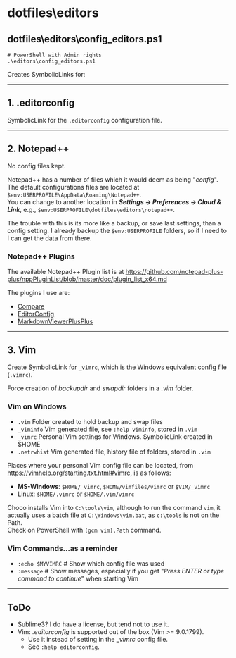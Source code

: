 # dotfiles\editors

## dotfiles\editors\config_editors.ps1

```pwsh
# PowerShell with Admin rights
.\editors\config_editors.ps1
```

Creates SymbolicLinks for:

---

## 1. .editorconfig

SymbolicLink for the `.editorconfig` configuration file.

---

## 2. Notepad++

No config files kept.

Notepad++ has a number of files which it would deem as being "_config_". The default configurations files are located at `$env:USERPROFILE\AppData\Roaming\Notepad++`.  
You can change to another location in **_Settings -> Preferences -> Cloud & Link_**, e.g., `$env:USERPROFILE\dotfiles\editors\notepad++`.

The trouble with this is its more like a backup, or save last settings, than a config setting. I already backup the `$env:USERPROFILE` folders, so if I need to I can get the data from there.

### Notepad++ Plugins

The available Notepad++ Plugin list is at <https://github.com/notepad-plus-plus/nppPluginList/blob/master/doc/plugin_list_x64.md>

The plugins I use are:

* [Compare](https://github.com/pnedev/compare-plugin)
* [EditorConfig](https://github.com/editorconfig/editorconfig-notepad-plus-plus)
* [MarkdownViewerPlusPlus](https://nea.github.io/MarkdownViewerPlusPlus)

---

## 3. Vim

Create SymbolicLink for `_vimrc`, which is the Windows equivalent config file (`.vimrc`).

Force creation of _backupdir_ and _swapdir_ folders in a _.vim_ folder.

### Vim on Windows

* `.vim`     Folder created to hold backup and swap files  
* `_viminfo` Vim generated file, see `:help viminfo`, stored in `.vim`  
* `_vimrc`   Personal Vim settings for Windows. SymbolicLink created in $HOME  
* `.netrwhist` Vim generated file, history file of folders, stored in `.vim`

Places where your personal Vim config file can be located, from <https://vimhelp.org/starting.txt.html#vimrc>, is as follows:

* **MS-Windows**: `$HOME/_vimrc`, `$HOME/vimfiles/vimrc` or `$VIM/_vimrc`
* Linux: `$HOME/.vimrc` or `$HOME/.vim/vimrc`

Choco installs Vim into `C:\tools\vim`, although to run the command `vim`, it actually uses a batch file at `C:\Windows\vim.bat`, as `c:\tools` is not on the Path.  
Check on PowerShell with `(gcm vim).Path` command.

### Vim Commands...as a reminder

* `:echo $MYVIMRC`  # Show which config file was used  
* `:message`  # Show messages, especially if you get "_Press ENTER or type command to continue_" when starting Vim

---

## ToDo

* Sublime3? I do have a license, but tend not to use it.
* Vim: _.editorconfig_ is supported out of the box (Vim >= 9.0.1799).
  * Use it instead of setting in the __vimrc_ config file.
  * See `:help editorconfig`.
